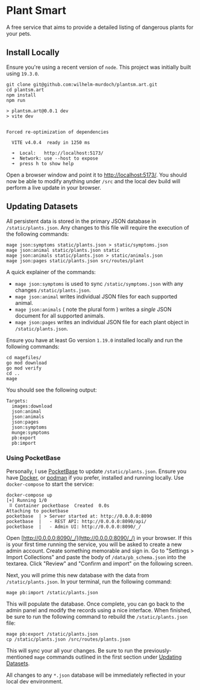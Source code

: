 # Plant Smart
A free service that aims to provide a detailed listing of dangerous plants for your pets.

## Install Locally
Ensure you're using a recent version of `node`. This project was initially built using `19.3.0`.

```
git clone git@github.com:wilhelm-murdoch/plantsm.art.git
cd plantsm.art
npm install
npm run

> plantsm.art@0.0.1 dev
> vite dev


Forced re-optimization of dependencies

  VITE v4.0.4  ready in 1250 ms

  ➜  Local:   http://localhost:5173/
  ➜  Network: use --host to expose
  ➜  press h to show help
```

Open a browser window and point it to [http://localhost:5173/](http://localhost:5173/). You should now be able to modify anything under `/src` and the local dev build will perform a live update in your browser.

## Updating Datasets
All persistent data is stored in the primary JSON database in `/static/plants.json`. Any changes to this file will require the execution of the following commands:
```
mage json:symptoms static/plants.json > static/symptoms.json
mage json:animal static/plants.json static
mage json:animals static/plants.json > static/animals.json
mage json:pages static/plants.json src/routes/plant
```
A quick explainer of the commands:

* `mage json:symptoms` is used to sync `/static/symptoms.json` with any changes `/static/plants.json`.
* `mage json:animal` writes individual JSON files for each supported animal.
* `mage json:animals` ( note the plural form ) writes a _single_ JSON document for all supported animals.
* `mage json:pages` writes an individual JSON file for each plant object in `/static/plants.json`.

Ensure you have at least Go version `1.19.0` installed locally and run the following commands:
```
cd magefiles/
go mod download
go mod verify
cd ..
mage
```
You should see the following output:
```
Targets:
  images:download
  json:animal
  json:animals
  json:pages
  json:symptoms
  munge:symptoms
  pb:export
  pb:import
```
### Using PocketBase
Personally, I use [PocketBase](https://pocketbase.io/) to update `/static/plants.json`. Ensure you have [Docker](https://www.docker.com/), or [podman](https://podman.io/) if you prefer, installed and running locally. Use `docker-compose` to start the service:
```
docker-compose up
[+] Running 1/0
 ⠿ Container pocketbase  Created  0.0s
Attaching to pocketbase
pocketbase  | > Server started at: http://0.0.0.0:8090
pocketbase  |   - REST API: http://0.0.0.0:8090/api/
pocketbase  |   - Admin UI: http://0.0.0.0:8090/_/
```
Open [http://0.0.0.0:8090/_/](http://0.0.0.0:8090/_/) in your browser. If this is your first time running the service, you will be asked to create a new admin account. Create something memorable and sign in. Go to "Settings > Import Collections" and paste the body of `/data/pb_schema.json` into the textarea. Click "Review" and "Confirm and import" on the following screen.

Next, you will prime this new database with the data from `/static/plants.json`. In your terminal, run the following command:
```
mage pb:import /static/plants.json
```
This will populate the database. Once complete, you can go back to the admin panel and modify the records using a nice interface. When finished, be sure to run the following command to rebuild the `/static/plants.json` file:
```
mage pb:export /static/plants.json
cp /static/plants.json /src/routes/plants.json
```
This will sync your all your changes. Be sure to run the previously-mentioned `mage` commands outlined in the first section under [Updating Datasets](#updating-datasets).

All changes to any `*.json` database will be immediately reflected in your local dev environment.